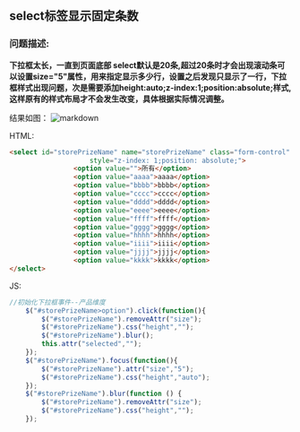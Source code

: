 ## select标签显示固定条数
### 问题描述:
**下拉框太长，一直到页面底部
select默认是20条,超过20条时才会出现滚动条可以设置size="5"属性，用来指定显示多少行，设置之后发现只显示了一行，下拉框样式出现问题，次是需要添加height:auto;z-index:1;position:absolute;样式,这样原有的样式布局才不会发生改变，具体根据实际情况调整。**

结果如图：
![markdown](https://img-blog.csdnimg.cn/2019072615525381.png "markdown")

HTML:
```html
<select id="storePrizeName" name="storePrizeName" class="form-control"
                    style="z-index: 1;position: absolute;">
                <option value="">所有</option>
                <option value="aaaa">aaaa</option>
                <option value="bbbb">bbbb</option>
                <option value="cccc">cccc</option>
                <option value="dddd">dddd</option>
                <option value="eeee">eeee</option>
                <option value="ffff">ffff</option>
                <option value="gggg">gggg</option>
                <option value="hhhh">hhhh</option>
                <option value="iiii">iiii</option>
                <option value="jjjj">jjjj</option>
                <option value="kkkk">kkkk</option>
</select>
```

JS:
```javascript
//初始化下拉框事件--产品维度
    $("#storePrizeName>option").click(function(){
        $("#storePrizeName").removeAttr("size");
        $("#storePrizeName").css("height","");
        $("#storePrizeName").blur();
        this.attr("selected","");
    });
    $("#storePrizeName").focus(function(){
        $("#storePrizeName").attr("size","5");
        $("#storePrizeName").css("height","auto");
    });
    $("#storePrizeName").blur(function () {
        $("#storePrizeName").removeAttr("size");
        $("#storePrizeName").css("height","");
    });
```
